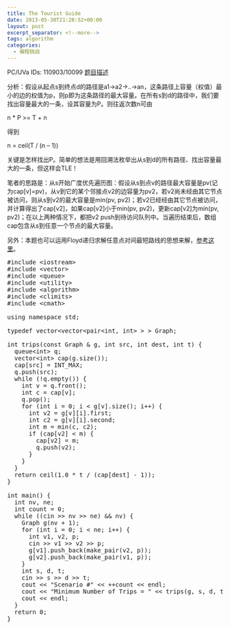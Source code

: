 ```yaml
---
title: The Tourist Guide
date: 2013-05-30T21:28:52+00:00
layout: post
excerpt_separator: <!--more-->
tags: algorithm
categories:
  - 编程挑战
---
```

PC/UVa IDs: 110903/10099 <a href="http://uva.onlinejudge.org/index.php?option=com_onlinejudge&#038;Itemid=8&#038;category=37&#038;page=show_problem&#038;problem=1040" target="_blank">题目描述</a>

分析：假设从起点s到终点d的路径是a1->a2->..->an，这条路径上容量（权值）最小的边的权值为p，则p即为这条路径的最大容量。在所有s到d的路径中，我们要找出容量最大的一条，设其容量为P。则往返次数n可由
  
n * P >= T + n
  
得到
  
n = ceil(T / (n &#8211; 1))
  
关键是怎样找出P。简单的想法是用回溯法枚举出从s到d的所有路径、找出容量最大的一条，但这样会TLE！<!--more-->


  
笔者的思路是：从s开始广度优先遍历图：假设从s到点v的路径最大容量是pv(记为cap[v]=pv)，从v到它的某个邻接点v2的边容量为pv2，若v2尚未经由其它节点被访问，则从s到v2的最大容量是min(pv, pv2)；若v2已经经由其它节点被访问，并计算得出了cap[v2]，如果cap[v2]小于min(pv, pv2)，更新cap[v2]为min(pv, pv2)；在以上两种情况下，都把v2 push到待访问队列中。当遍历结束后，数组cap包含从s到任意一个节点的最大容量。
  
另外：本题也可以运用Floyd递归求解任意点对间最短路线的思想来解，<a href="http://aduni.org/courses/algorithms/courseware/handouts/Reciation_07.html#25504" target="_blank">参考这里</a>。

<pre class="brush: cpp; title: ; notranslate" title="">#include &lt;iostream&gt;
#include &lt;vector&gt;
#include &lt;queue&gt;
#include &lt;utility&gt;
#include &lt;algorithm&gt;
#include &lt;climits&gt;
#include &lt;cmath&gt;

using namespace std;

typedef vector&lt;vector&lt;pair&lt;int, int&gt; &gt; &gt; Graph;

int trips(const Graph & g, int src, int dest, int t) {
  queue&lt;int&gt; q;
  vector&lt;int&gt; cap(g.size());
  cap[src] = INT_MAX;
  q.push(src);
  while (!q.empty()) {
    int v = q.front();
    int c = cap[v];
    q.pop();
    for (int i = 0; i &lt; g[v].size(); i++) {
      int v2 = g[v][i].first;
      int c2 = g[v][i].second;
      int m = min(c, c2);
      if (cap[v2] &lt; m) {
        cap[v2] = m;
        q.push(v2);
      }
    }
  }
  return ceil(1.0 * t / (cap[dest] - 1));
}

int main() {
  int nv, ne;
  int count = 0;
  while ((cin &gt;&gt; nv &gt;&gt; ne) && nv) {
    Graph g(nv + 1);
    for (int i = 0; i &lt; ne; i++) {
      int v1, v2, p;
      cin &gt;&gt; v1 &gt;&gt; v2 &gt;&gt; p;
      g[v1].push_back(make_pair(v2, p));
      g[v2].push_back(make_pair(v1, p));
    }
    int s, d, t;
    cin &gt;&gt; s &gt;&gt; d &gt;&gt; t;
    cout &lt;&lt; "Scenario #" &lt;&lt; ++count &lt;&lt; endl;
    cout &lt;&lt; "Minimum Number of Trips = " &lt;&lt; trips(g, s, d, t) &lt;&lt; endl;
    cout &lt;&lt; endl;
  }
  return 0;
}
</pre>

